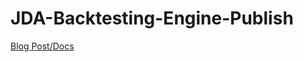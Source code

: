 # JDA-Backtesting-Engine-Publish
[Blog Post/Docs](https://www.johndcode.com/posts/Backtesting-Engine/)
